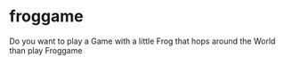# froggame
Do you want to play a Game with a little Frog that hops around the World than play Froggame 
